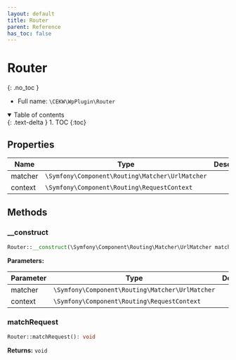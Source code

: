 ```yaml
---
layout: default
title: Router
parent: Reference
has_toc: false
---
```


# Router
{: .no_toc }





* Full name: `\CEKW\WpPlugin\Router`


<details open markdown="block">
  <summary>
    Table of contents
  </summary>
  {: .text-delta }
1. TOC
{:toc}
</details>


## Properties

| Name | Type | Description |
|------|------|-------------|
| matcher | `\Symfony\Component\Routing\Matcher\UrlMatcher` |   |
| context | `\Symfony\Component\Routing\RequestContext` |   |

## Methods
### __construct 




```php
Router::__construct(\Symfony\Component\Routing\Matcher\UrlMatcher matcher, \Symfony\Component\Routing\RequestContext context)
```


**Parameters:**

| Parameter | Type | Description |
|-----------|------|-------------|
| matcher | `\Symfony\Component\Routing\Matcher\UrlMatcher` |  |
| context | `\Symfony\Component\Routing\RequestContext` |  |



### matchRequest 




```php
Router::matchRequest(): void
```



**Returns:** `void` 

